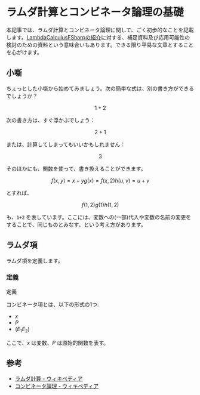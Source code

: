# ラムダ計算とコンビネータ論理の基礎

本記事では、ラムダ計算とコンビネータ論理に関して、ごく初歩的なことを記載します。[LambdaCalculusFSharpの紹介](../01_fsharp/library/LambdaCalculusFSharp.md)に対する、補足資料及び応用可能性の検討のための資料という意味合いもあります。できる限り平易な文章とすることを心がけます。

## 小噺

ちょっとした小噺から始めてみましょう。次の簡単な式は、別の書き方ができるでしょうか？

```math
1 + 2
```

次の書き方は、すぐ浮かぶでしょう：

```math
2 + 1
```

または、計算してしまってもいいかもしれません：

```math
3
```

そのほかにも、関数を使って、書き換えることができます。

```math
f(x, y) = x + y

g(x) = f(x, 2)

h(u, v) = u + v
```

とすれば、

```math
f(1, 2)

g(1)

h(1, 2)
```

も、`1+2` を表しています。ここには、変数への(一部)代入や変数の名前の変更をすることで、同じものとみなす、という考え方があります。

## ラムダ項

ラムダ項を定義します。

### 定義








定義

コンビネータ項とは、以下の形式の1つ:

- $x$
- $P$
- $(E_1 E_2)$

ここで、$x$ は変数、$P$ は原始的関数を表す。

## 参考

- [ラムダ計算 - ウィキペディア](https://ja.wikipedia.org/wiki/%E3%83%A9%E3%83%A0%E3%83%80%E8%A8%88%E7%AE%97)
- [コンビネータ論理 - ウィキペディア](https://ja.wikipedia.org/wiki/%E3%82%B3%E3%83%B3%E3%83%93%E3%83%8D%E3%83%BC%E3%82%BF%E8%AB%96%E7%90%86)
